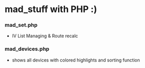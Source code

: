 # mad_stuff with PHP :)

### mad_set.php
- IV List Managing &amp; Route recalc

### mad_devices.php
- shows all devices with colored highlights and sorting function
